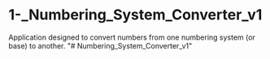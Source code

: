 # 1-_Numbering_System_Converter_v1
 Application designed to convert numbers from one numbering system (or base) to another.
"# Numbering_System_Converter_v1" 
